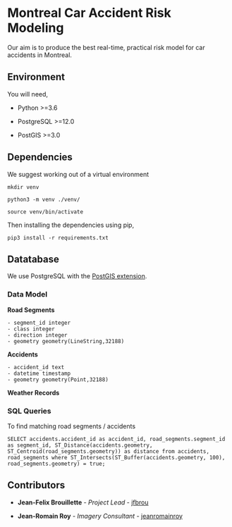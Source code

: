 # Montreal Car Accident Risk Modeling

Our aim is to produce the best real-time, practical risk model for car accidents in Montreal.


## Environment

You will need,

 - Python >=3.6

 - PostgreSQL >=12.0

 - PostGIS >=3.0


## Dependencies

We suggest working out of a virtual environment

    mkdir venv

    python3 -m venv ./venv/

    source venv/bin/activate


Then installing the dependencies using pip,

    pip3 install -r requirements.txt


## Datatabase

We use PostgreSQL with the [PostGIS extension](https://postgis.net/).

### Data Model

**Road Segments**

    - segment_id integer
    - class integer
    - direction integer
    - geometry geometry(LineString,32188)


**Accidents**

    - accident_id text
    - datetime timestamp
    - geometry geometry(Point,32188)


**Weather Records**


### SQL Queries

To find matching road segments / accidents

    SELECT accidents.accident_id as accident_id, road_segments.segment_id as segment_id, ST_Distance(accidents.geometry, ST_Centroid(road_segments.geometry)) as distance from accidents, road_segments where ST_Intersects(ST_Buffer(accidents.geometry, 100), road_segments.geometry) = true;


## Contributors

* **Jean-Felix Brouillette** - *Project Lead* - [jfbrou](https://github.com/jfbrou)

* **Jean-Romain Roy** - *Imagery Consultant* - [jeanromainroy](https://github.com/jeanromainroy)